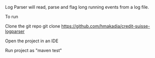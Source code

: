 Log Parser will read, parse and flag long running events from a log file.

To run

Clone the git repo
git clone https://github.com/hmakadia/credit-suisse-logparser

Open the project in an IDE

Run project as "maven test"
